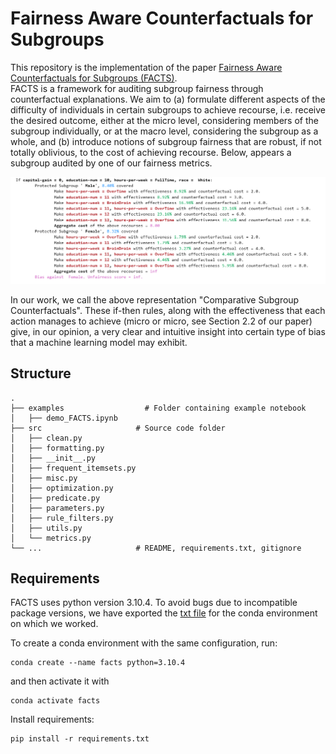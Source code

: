 # Fairness Aware Counterfactuals for Subgroups

This repository is the implementation of the paper [Fairness Aware Counterfactuals for Subgroups (FACTS)](https://arxiv.org/abs/2306.14978). <br>
FACTS is a framework for auditing subgroup fairness through counterfactual explanations. We aim to (a) formulate different aspects of the difficulty of individuals in certain subgroups to achieve recourse, i.e. receive the desired outcome, either at the micro level, considering members of the subgroup individually, or at the macro level, considering the subgroup as a whole, and (b) introduce notions of subgroup fairness that are robust, if not totally oblivious, to the cost of achieving recourse. Below, appears a subgroup audited by one of our fairness metrics.  

![Comparative Subgroup Counterfactuals Example](micro_min_above_thres_0.3_rules.png)

In our work, we call the above representation "Comparative Subgroup Counterfactuals". These if-then rules, along with the effectiveness that each action manages to achieve (micro or micro, see Section 2.2 of our paper) give, in our opinion, a very clear and intuitive insight into certain type of bias that a machine learning model may exhibit.

## Structure
    .
    ├── examples                  # Folder containing example notebook
    │   ├── demo_FACTS.ipynb
    ├── src                     # Source code folder
    │   ├── clean.py             
    │   ├── formatting.py         
    │   ├── __init__.py        
    │   ├── frequent_itemsets.py               
    │   ├── misc.py               
    │   ├── optimization.py               
    │   ├── predicate.py               
    │   ├── parameters.py               
    │   ├── rule_filters.py               
    │   ├── utils.py               
    │   └── metrics.py           
    └── ...                     # README, requirements.txt, gitignore

## Requirements

FACTS uses python version 3.10.4. To avoid bugs due to incompatible package versions, we have exported the [txt file](requirements.txt) for the conda environment on which we worked.

To create a conda environment with the same configuration, run:

```setup
conda create --name facts python=3.10.4
```

and then activate it with

```setup
conda activate facts
```

Install requirements:
```setup
pip install -r requirements.txt
```





